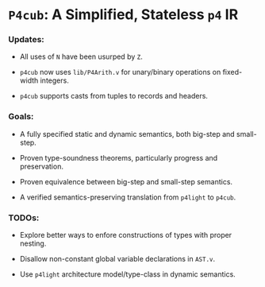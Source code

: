 # `P4cub`: A Simplified, Stateless `p4` IR

### Updates:

- All uses of `N` have been usurped by `Z`.

- `p4cub` now uses `lib/P4Arith.v` for unary/binary operations on fixed-width integers.

- `p4cub` supports casts from tuples to records and headers.

### Goals:

- A fully specified static and dynamic semantics, both big-step and small-step.

- Proven type-soundness theorems, particularly progress and preservation.

- Proven equivalence between big-step and small-step semantics.

- A verified semantics-preserving translation from `p4light` to `p4cub`.

### TODOs:

- Explore better ways to enfore constructions of types with proper nesting.

- Disallow non-constant global variable declarations in `AST.v`.

- Use `p4light` architecture model/type-class in dynamic semantics.
